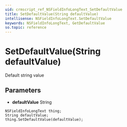 ```yaml
---
uid: crmscript_ref_NSFieldInfoLongText_SetDefaultValue
title: SetDefaultValue(String defaultValue)
intellisense: NSFieldInfoLongText.SetDefaultValue
keywords: NSFieldInfoLongText, GetDefaultValue
so.topic: reference
---
```


# SetDefaultValue(String defaultValue)

Default string value

## Parameters

* **defaultValue** String

```crmscript
NSFieldInfoLongText thing;
String defaultValue;
thing.SetDefaultValue(defaultValue);
```

